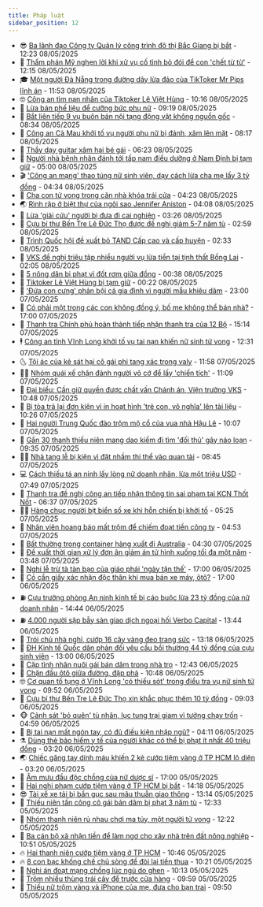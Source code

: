 ```yaml
---
title: Pháp luật
sidebar_position: 12
---
```


<!-- vnexpress-phap-luat:START -->
- 😎 [Ba lãnh đạo Công ty Quản lý công trình đô thị Bắc Giang bị bắt](https://vnexpress.net/ba-lanh-dao-cong-ty-quan-ly-cong-trinh-do-thi-bac-giang-bi-bat-4883465.html) - 12:23 08/05/2025
- 🥰 [Thẩm phán Mỹ nghẹn lời khi xử vụ cố tình bỏ đói để con &#39;chết từ từ&#39;](https://vnexpress.net/tham-phan-my-nghen-loi-khi-xu-vu-co-tinh-bo-doi-de-con-chet-tu-tu-4883387.html) - 12:15 08/05/2025
- 🎓 [Một người Đà Nẵng trong đường dây lừa đảo của TikToker Mr Pips lĩnh án](https://vnexpress.net/mot-nguoi-da-nang-trong-duong-day-lua-dao-cua-tiktoker-mr-pips-linh-an-4883440.html) - 11:53 08/05/2025
- 🤓 [Công an tìm nạn nhân của Tiktoker Lê Việt Hùng](https://vnexpress.net/cong-an-tim-nan-nhan-cua-tiktoker-le-viet-hung-4883434.html) - 10:16 08/05/2025
- 🎊 [Lừa bán phế liệu để cưỡng bức phụ nữ](https://vnexpress.net/lua-ban-phe-lieu-de-cuong-buc-phu-nu-4883368.html) - 09:19 08/05/2025
- 🙉 [Bắt liên tiếp 9 vụ buôn bán nội tạng động vật không nguồn gốc](https://video.vnexpress.net/bat-lien-tiep-9-vu-buon-ban-noi-tang-dong-vat-khong-nguon-goc-4883311.html) - 08:34 08/05/2025
- 🤡 [Công an Cà Mau khởi tố vụ người phụ nữ bị đánh, xăm lên mặt](https://vnexpress.net/cong-an-ca-mau-khoi-to-vu-nguoi-phu-nu-bi-danh-xam-len-mat-4883340.html) - 08:17 08/05/2025
- 🗽 [Thầy dạy guitar xâm hại bé gái](https://vnexpress.net/thay-day-guitar-xam-hai-be-gai-4883266.html) - 06:23 08/05/2025
- 🌋 [Người nhà bệnh nhân đánh tới tấp nam điều dưỡng ở Nam Định bị tạm giữ](https://vnexpress.net/nguoi-nha-benh-nhan-danh-toi-tap-nam-dieu-duong-o-nam-dinh-bi-tam-giu-4883241.html) - 05:00 08/05/2025
- 🎬 [&#39;Công an mạng&#39; thao túng nữ sinh viên, dạy cách lừa cha mẹ lấy 3 tỷ đồng](https://vnexpress.net/cong-an-mang-thao-tung-nu-sinh-vien-day-cach-lua-cha-me-de-lay-3-ty-dong-4883126.html) - 04:34 08/05/2025
- 💯 [Cha con tử vong trong căn nhà khóa trái cửa](https://vnexpress.net/cha-con-tu-vong-trong-can-nha-khoa-trai-cua-4883205.html) - 04:23 08/05/2025
- 🌏 [Rình rập ở biệt thự của ngôi sao Jennifer Aniston](https://vnexpress.net/ke-rinh-rap-tong-xe-vao-cong-biet-thu-21-trieu-usd-cua-jennifer-aniston-4883164.html) - 04:08 08/05/2025
- 🌊 [Lừa &#39;giải cứu&#39; người bị đưa đi cai nghiện](https://vnexpress.net/lua-giai-cuu-nguoi-bi-dua-di-cai-nghien-4883119.html) - 03:26 08/05/2025
- 💂 [Cựu bí thư Bến Tre Lê Đức Thọ được đề nghị giảm 5-7 năm tù](https://vnexpress.net/cuu-bi-thu-ben-tre-le-duc-tho-duoc-de-nghi-giam-5-7-nam-tu-4883131.html) - 02:59 08/05/2025
- 🎡 [Trình Quốc hội đề xuất bỏ TAND Cấp cao và cấp huyện](https://vnexpress.net/trinh-quoc-hoi-de-xuat-bo-tand-cap-cao-va-cap-huyen-4883089.html) - 02:33 08/05/2025
- 🫶 [VKS đề nghị triệu tập nhiều người vụ lừa tiền tại tịnh thất Bồng Lai](https://vnexpress.net/vks-de-nghi-trieu-tap-nhieu-nguoi-vu-lua-tien-tai-tinh-that-bong-lai-4882990.html) - 02:05 08/05/2025
- 🐲 [5 nông dân bị phạt vì đốt rơm giữa đồng](https://vnexpress.net/5-nong-dan-bi-phat-vi-dot-rom-giua-dong-4882994.html) - 00:38 08/05/2025
- 🚀 [Tiktoker Lê Việt Hùng bị tạm giữ](https://vnexpress.net/tiktoker-le-viet-hung-bi-tam-giu-4883025.html) - 00:22 08/05/2025
- 🎊 [&#39;Đứa con cưng&#39; phản bội cả gia đình vì người mẫu khiêu dâm](https://vnexpress.net/dua-con-cung-phan-boi-ca-gia-dinh-vi-nguoi-mau-khieu-dam-4882922.html) - 23:00 07/05/2025
- 🤗 [Có phải một trong các con không đồng ý, bố mẹ không thể bán nhà?](https://vnexpress.net/co-phai-mot-trong-cac-con-khong-dong-y-bo-me-khong-the-ban-nha-4881494.html) - 17:00 07/05/2025
- 🗽 [Thanh tra Chính phủ hoàn thành tiếp nhận thanh tra của 12 Bộ](https://vnexpress.net/thanh-tra-chinh-phu-hoan-thanh-tiep-nhan-thanh-tra-cua-12-bo-4882973.html) - 15:14 07/05/2025
- 🕴 [Công an tỉnh Vĩnh Long khởi tố vụ tai nạn khiến nữ sinh tử vong](https://vnexpress.net/cong-an-tinh-vinh-long-khoi-to-vu-tai-nan-khien-nu-sinh-tu-vong-4882945.html) - 12:31 07/05/2025
- 🌜 [Tội ác của kẻ sát hại cô gái phi tang xác trong valy](https://vnexpress.net/toi-ac-cua-ke-sat-hai-co-gai-phi-tang-xac-trong-valy-4882924.html) - 11:58 07/05/2025
- 🧑‍🏫 [Nhóm quái xế chặn đánh người vô cớ để lấy &#39;chiến tích&#39;](https://vnexpress.net/nhom-quai-xe-chan-danh-nguoi-vo-co-de-lay-chien-tich-4882914.html) - 11:09 07/05/2025
- 🦩 [Đại biểu: Cần giữ quyền được chất vấn Chánh án, Viện trưởng VKS](https://vnexpress.net/dai-bieu-can-giu-quyen-duoc-chat-van-chanh-an-vien-truong-vks-4882826.html) - 10:48 07/05/2025
- 💼 [Bị tòa trả lại đơn kiện vì in hoạt hình &#39;trẻ con, vô nghĩa&#39; lên tài liệu](https://vnexpress.net/bi-toa-tra-lai-don-kien-vi-in-hoat-hinh-tre-con-vo-nghia-len-tai-lieu-4882883.html) - 10:26 07/05/2025
- 💫 [Hai người Trung Quốc đào trộm mộ cổ của vua nhà Hậu Lê](https://vnexpress.net/hai-nguoi-trung-quoc-dao-trom-mo-co-cua-vua-nha-hau-le-4882892.html) - 10:07 07/05/2025
- 🦅 [Gần 30 thanh thiếu niên mang dao kiếm đi tìm &#39;đối thủ&#39; gây náo loạn](https://vnexpress.net/gan-30-thanh-thieu-nien-mang-dao-kiem-di-tim-doi-thu-gay-nao-loan-4882881.html) - 09:35 07/05/2025
- 🧑‍💻 [Nhà tang lễ bị kiện vì đặt nhầm thi thể vào quan tài](https://vnexpress.net/nha-tang-le-bi-kien-vi-dat-nham-thi-the-vao-quan-tai-4882781.html) - 08:45 07/05/2025
- 💻 [Cách thiếu tá an ninh lấy lòng nữ doanh nhân, lừa một triệu USD](https://vnexpress.net/cach-thieu-ta-an-ninh-lay-long-nu-doanh-nhan-lua-mot-trieu-usd-4882671.html) - 07:49 07/05/2025
- 🤠 [Thanh tra đề nghị công an tiếp nhận thông tin sai phạm tại KCN Thốt Nốt](https://vnexpress.net/thanh-tra-de-nghi-cong-an-tiep-nhan-thong-tin-sai-pham-tai-kcn-thot-not-4882681.html) - 06:37 07/05/2025
- 🧑‍🏫 [Hàng chục người bịt biển số xe khi hỗn chiến bị khởi tố](https://vnexpress.net/hang-chuc-nguoi-bit-bien-so-xe-khi-hon-chien-bi-khoi-to-4882692.html) - 05:25 07/05/2025
- 🌈 [Nhân viên hoang báo mất trộm để chiếm đoạt tiền công ty](https://vnexpress.net/nhan-vien-hoang-bao-mat-trom-de-chiem-doat-tien-cong-ty-4882557.html) - 04:53 07/05/2025
- 🌮 [Bất thường trong container hàng xuất đi Australia](https://vnexpress.net/bat-thuong-trong-container-hang-xuat-di-australia-4882657.html) - 04:30 07/05/2025
- 🐲 [Đề xuất thời gian xử lý đơn ân giảm án tử hình xuống tối đa một năm](https://vnexpress.net/de-xuat-thoi-gian-xu-ly-don-an-giam-an-tu-hinh-xuong-toi-da-mot-nam-4881685.html) - 03:48 07/05/2025
- 🧰 [Nghi lễ trừ tà tàn bạo của giáo phái &#39;ngày tận thế&#39;](https://vnexpress.net/giao-phai-han-quoc-giam-cam-400-tin-do-tren-dao-thien-duong-4882446.html) - 17:00 06/05/2025
- 💄 [Có cần giấy xác nhận độc thân khi mua bán xe máy, ôtô?](https://vnexpress.net/co-can-giay-xac-nhan-doc-than-khi-mua-ban-xe-may-oto-4881735.html) - 17:00 06/05/2025
- ⛽️ [Cựu trưởng phòng An ninh kinh tế bị cáo buộc lừa 23 tỷ đồng của nữ doanh nhân](https://vnexpress.net/cuu-truong-phong-an-ninh-kinh-te-bi-cao-buoc-lua-23-ty-dong-cua-nu-doanh-nhan-4882472.html) - 14:44 06/05/2025
- ⛽️ [4.000 người sập bẫy sàn giao dịch ngoại hối Verbo Capital](https://vnexpress.net/4-000-nguoi-sap-bay-san-giao-dich-ngoai-hoi-verbo-capital-4882464.html) - 13:44 06/05/2025
- 💂 [Trói chủ nhà nghỉ, cướp 16 cây vàng đeo trang sức](https://vnexpress.net/troi-chu-nha-nghi-cuop-16-cay-vang-deo-trang-suc-4882462.html) - 13:18 06/05/2025
- 🤔 [ĐH Kinh tế Quốc dân phản đối yêu cầu bồi thường 44 tỷ đồng của cựu sinh viên](https://vnexpress.net/dh-kinh-te-quoc-dan-phan-doi-yeu-cau-boi-thuong-44-ty-dong-cua-cuu-sinh-vien-4882402.html) - 13:00 06/05/2025
- 🧐 [Cặp tình nhân nuôi gái bán dâm trong nhà trọ](https://vnexpress.net/cap-tinh-nhan-nuoi-gai-ban-dam-trong-nha-tro-4882444.html) - 12:43 06/05/2025
- 🎃 [Chặn đầu ôtô giữa đường, đập phá](https://vnexpress.net/chan-dau-oto-giua-duong-dap-pha-4882325.html) - 10:48 06/05/2025
- 🤓 [Cơ quan tố tụng ở Vĩnh Long &#39;có thiếu sót&#39; trong điều tra vụ nữ sinh tử vong](https://vnexpress.net/co-quan-to-tung-o-vinh-long-co-thieu-sot-trong-dieu-tra-vu-nu-sinh-tu-vong-4882390.html) - 09:52 06/05/2025
- 💃 [Cựu bí thư Bến Tre Lê Đức Thọ xin khắc phục thêm 10 tỷ đồng](https://vnexpress.net/cuu-bi-thu-ben-tre-le-duc-tho-xin-khac-phuc-them-10-ty-dong-4882134.html) - 09:03 06/05/2025
- 🐵 [Cảnh sát &#39;bỏ quên&#39; tù nhân, lục tung trại giam vì tưởng chạy trốn](https://vnexpress.net/canh-sat-bo-quen-tu-nhan-luc-tung-trai-giam-vi-tuong-chay-tron-4882216.html) - 04:59 06/05/2025
- 🤖 [Bị tai nạn mất ngón tay, có đủ điều kiện nhập ngũ?](https://vnexpress.net/bi-tai-nan-mat-ngon-tay-co-du-dieu-kien-nhap-ngu-4881493.html) - 04:11 06/05/2025
- ⚗️ [Dùng thẻ bảo hiểm y tế của người khác có thể bị phạt ít nhất 40 triệu đồng](https://vnexpress.net/dung-the-bao-hiem-y-te-cua-nguoi-khac-co-the-bi-phat-it-nhat-40-trieu-dong-4879521.html) - 03:20 06/05/2025
- 🌏 [Chiếc găng tay dính máu khiến 2 kẻ cướp tiệm vàng ở TP HCM lộ diện](https://vnexpress.net/chiec-gang-tay-dinh-mau-khien-2-ke-cuop-tiem-vang-o-tp-hcm-lo-dien-4882130.html) - 03:20 06/05/2025
- 🦆 [Âm mưu đầu độc chồng của nữ dược sĩ](https://vnexpress.net/am-muu-dau-doc-chong-de-giau-toi-lua-dao-cua-nu-duoc-si-4881941.html) - 17:00 05/05/2025
- 🐎 [Hai nghi phạm cướp tiệm vàng ở TP HCM bị bắt](https://vnexpress.net/hai-nghi-pham-cuop-tiem-vang-o-tp-hcm-bi-bat-4881972.html) - 14:18 05/05/2025
- 😎 [Tài xế xe tải bị bắn gục sau mâu thuẫn giao thông](https://vnexpress.net/tai-xe-xe-tai-bi-ban-guc-sau-mau-thuan-giao-thong-4881976.html) - 13:14 05/05/2025
- 💪 [Thiếu niên tấn công cô gái bán dâm bị phạt 3 năm tù](https://vnexpress.net/thieu-nien-tan-cong-co-gai-ban-dam-bi-phat-3-nam-tu-4881954.html) - 12:33 05/05/2025
- 🤡 [Nhóm thanh niên rủ nhau chơi ma túy, một người tử vong](https://vnexpress.net/nhom-thanh-nien-ru-nhau-choi-ma-tuy-mot-nguoi-tu-vong-4881692.html) - 12:22 05/05/2025
- 🌁 [Ba cán bộ xã nhận tiền để làm ngơ cho xây nhà trên đất nông nghiệp](https://vnexpress.net/ba-can-bo-xa-nhan-tien-de-lam-ngo-cho-xay-nha-tren-dat-nong-nghiep-4881930.html) - 10:51 05/05/2025
- 🔥 [Hai thanh niên cướp tiệm vàng ở TP HCM](https://vnexpress.net/hai-ten-cuop-dap-tu-kinh-tiem-vang-o-tp-hcm-4881936.html) - 10:46 05/05/2025
- 🔥 [8 con bạc khống chế chủ sòng để đòi lại tiền thua](https://vnexpress.net/8-con-bac-khong-che-chu-song-de-doi-lai-tien-thua-4881893.html) - 10:21 05/05/2025
- 👺 [Nghi án đoạt mạng chồng lúc ngủ do ghen](https://vnexpress.net/nghi-an-doat-mang-chong-luc-ngu-do-ghen-4881916.html) - 10:13 05/05/2025
- 🎊 [Trộm nhiều thùng trái cây để trước cửa hàng](https://video.vnexpress.net/trom-nhieu-thung-trai-cay-de-truoc-cua-hang-4881860.html) - 09:59 05/05/2025
- 🎊 [Thiếu nữ trộm vàng và iPhone của mẹ, đưa cho bạn trai](https://vnexpress.net/thieu-nu-trom-vang-va-iphone-cua-me-dua-cho-ban-trai-4881846.html) - 09:50 05/05/2025<!-- vnexpress-phap-luat:END -->
